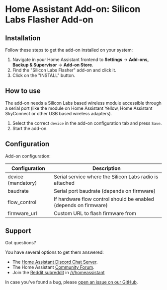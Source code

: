 # Home Assistant Add-on: Silicon Labs Flasher Add-on

## Installation

Follow these steps to get the add-on installed on your system:

1. Navigate in your Home Assistant frontend to **Settings** -> **Add-ons, Backup & Supervisor** -> **Add-on Store**.
2. Find the "Silicon Labs Flasher" add-on and click it.
3. Click on the "INSTALL" button.

## How to use

The add-on needs a Silicon Labs based wireless module accessible through a
serial port (like the module on Home Assistant Yellow, Home Assistant
SkyConnect or other USB based wireless adapters).

1. Select the correct `device` in the add-on configuration tab and press `Save`.
2. Start the add-on.

## Configuration

Add-on configuration:

| Configuration      | Description                                            |
|--------------------|--------------------------------------------------------|
| device (mandatory) | Serial service where the Silicon Labs radio is attached |
| baudrate           | Serial port baudrate (depends on firmware)   |
| flow_control       | If hardware flow control should be enabled (depends on firmware) |
| firmware_url       | Custom URL to flash firmware from                      |

## Support

Got questions?

You have several options to get them answered:

- The [Home Assistant Discord Chat Server][discord].
- The Home Assistant [Community Forum][forum].
- Join the [Reddit subreddit][reddit] in [/r/homeassistant][reddit]

In case you've found a bug, please [open an issue on our GitHub][issue].

[discord]: https://discord.gg/c5DvZ4e
[forum]: https://community.home-assistant.io
[reddit]: https://reddit.com/r/homeassistant
[issue]: https://github.com/home-assistant/addons/issues
